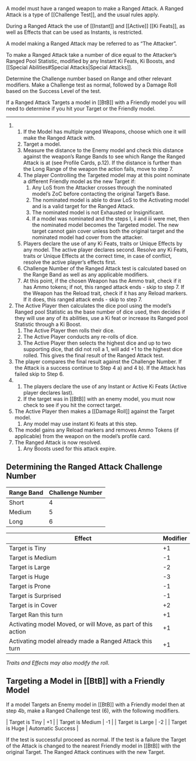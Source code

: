 A model must have a ranged weapon to make a Ranged Attack.
A Ranged Attack is a type of [[Challenge Test]], and the usual rules apply.

During a Ranged Attack the use of [[Instant]] and [[Active]] [[Ki Feats]], as well as Effects that can be used as Instants, is restricted.

A model making a Ranged Attack may be referred to as “The Attacker”.

To make a Ranged Attack take a number of dice equal to the Attacker’s Ranged Pool Statistic, modified by any Instant Ki Feats, Ki Boosts, and [[Special Abilities#Special Attacks|Special Attacks]].

Determine the Challenge number based on Range and other relevant modifiers.
Make a Challenge test as normal, followed by a Damage Roll based on the Success Level of the test.

If a Ranged Attack Targets a model in [[BtB]] with a Friendly model you will need to determine
if you hit your Target or the Friendly model.

---
1. 
	1. If the Model has multiple ranged Weapons, choose which one it will make the Ranged Attack with.
	2. Target a model.
	3. Measure the distance to the Enemy model and check this distance against the weapon’s Range Bands to see which Range the Ranged Attack is at (see Profile Cards, p.12).
	   If the distance is further than the Long Range of the weapon the action fails, move to step 7.
	4. The player Controlling the Targeted model may at this point nominate a different Friendly model as the new Target if:
		1. Any LoS from the Attacker crosses through the nominated model’s ZoC before contacting the original Target’s Base.
		2. The nominated model is able to draw LoS to the Activating model and is a valid target for the Ranged Attack.
		3. The nominated model is not Exhausted or Insignificant.
		4. If a model was nominated and the steps I, ii and iii were met, then the nominated model becomes the Targeted model.
		   The new target cannot gain cover unless both the original target and the nominated model had cover from the attacker.
	5. Players declare the use of any Ki Feats, traits or Unique Effects by any model. The active player declares second.
	   Resolve any Ki Feats, traits or Unique Effects at the correct time, in case of conflict, resolve the active player’s effects first.
	6. Challenge Number of the Ranged Attack test is calculated based on the Range Band as well as any applicable modifiers.
	7. At this point, if the chosen Weapon has the Ammo trait, check if it has Ammo tokens; if not, this ranged attack ends - skip to step 7.
	   If the Weapon has the Reload trait, check if it has any Reload markers. If it does, this ranged attack ends - skip to step 7.
1. The Active Player then calculates the dice pool using the model’s Ranged pool Statistic as the  base number of dice used, then decides if they will use any of its abilities, use a Ki feat or increase its Ranged pool Statistic through a Ki Boost.
	1. The Active Player then rolls their dice.
	2. The Active Player conducts any re-rolls of dice.
	3. The Active Player then selects the highest dice and up to two supporting dice, that did not roll a 1, will add +1 to the highest dice rolled.
	   This gives the final result of the Ranged Attack test.
2. The player compares the final result against the Challenge Number.
   If the Attack is a success continue to Step 4 a) and 4 b).
   If the Attack has failed skip to Step 6.
3.  
	1. The players declare the use of any Instant or Active Ki Feats (Active player declares last).
	2. If the target was in [[BtB]] with an enemy model, you must now check to see if you hit the correct target.
4. The Active Player then makes a [[Damage Roll]] against the Target model.
	1. Any model may use instant Ki feats at this step.
5. The model gains any Reload markers and removes Ammo Tokens (if applicable) from the weapon on the model’s profile card.
6. The Ranged Attack is now resolved.
	1. Any Boosts used for this attack expire.
## Determining the Ranged Attack Challenge Number

<span class="headedtable">

| Range Band | Challenge Number |
| ---------- | ---------------- |
| Short      | 4                |
| Medium     | 5                |
| Long       | 6                |

</span>

| Effect                                                       | Modifier |
| ------------------------------------------------------------ | -------- |
| Target is Tiny                                               | +1       |
| Target is Medium                                             | -1       |
| Target is Large                                              | -2       |
| Target is Huge                                               | -3       |
| Target is Prone                                              | -1       |
| Target is Surprised                                          | -1       |
| Target is in Cover                                           | +2       |
| Target Ran this turn                                         | +1       |
| Activating model Moved, or will Move, as part of this action | +1       |
| Activating model already made a Ranged Attack this turn      | +1       |

*Traits and Effects may also modify the roll.*
## Targeting a Model in [[BtB]] with a Friendly Model

If a model Targets an Enemy model in [[BtB]] with a Friendly model then at step 4b, make a Ranged Challenge test (6), with the following modifiers.

<span class="unheadedtable">

| Target is Tiny   | +1                |
| Target is Medium | -1                |
| Target is Large  | -2                |
| Target is Huge   | Automatic Success |

</span>

If the test is successful proceed as normal.
If the test is a failure the Target of the Attack is changed to the nearest Friendly model in [[BtB]] with the original Target.
The Ranged Attack continues with the new Target.

